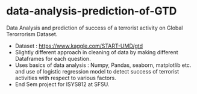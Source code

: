 # data-analysis-prediction-of-GTD
Data Analysis and prediction of success of a terrorist activity on Global Terorrorism Dataset.

* Dataset : https://www.kaggle.com/START-UMD/gtd
* Slightly different approach in cleaning of data by making different Dataframes for each question.
* Uses basics of data analysis : Numpy, Pandas, seaborn, matplotlib etc. and use of logistic regression model to detect success of terrorist activities with respect to various factors.
* End Sem project for ISYS812 at SFSU.
